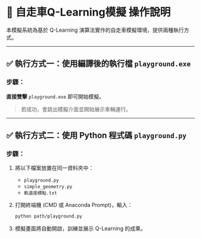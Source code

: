 # 🚗 自走車Q-Learning模擬 操作說明

本模擬系統為基於 Q-Learning 演算法實作的自走車模擬環境，提供兩種執行方式。

---

## ✅ 執行方式一：使用編譯後的執行檔 `playground.exe`

### 步驟：

**直接雙擊** `playground.exe` 即可開始模擬。

> 若成功，會跳出模擬介面並開始展示車輛運行。

---

## ✅ 執行方式二：使用 Python 程式碼 `playground.py`

### 步驟：
1. 將以下檔案放置在同一資料夾中：
   - `playground.py`
   - `simple_geometry.py`
   - `軌道座標點.txt`

2. 打開終端機 (CMD 或 Anaconda Prompt)，輸入：

   ```bash
   python path/playground.py
   ```

3. 模擬畫面將自動開啟，訓練並展示 Q-Learning 的成果。